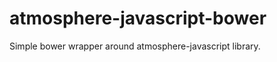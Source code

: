 atmosphere-javascript-bower
===========================

Simple bower wrapper around atmosphere-javascript library.

